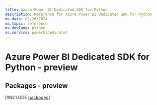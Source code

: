 ```yaml
---
title: Azure Power BI Dedicated SDK for Python
description: Reference for Azure Power BI Dedicated SDK for Python
ms.date: 02/26/2024
ms.topic: reference
ms.devlang: python
ms.service: powerbidedicated
---
```

# Azure Power BI Dedicated SDK for Python - preview
## Packages - preview
[!INCLUDE [packages](power-bi-dedicated-index.md)]
